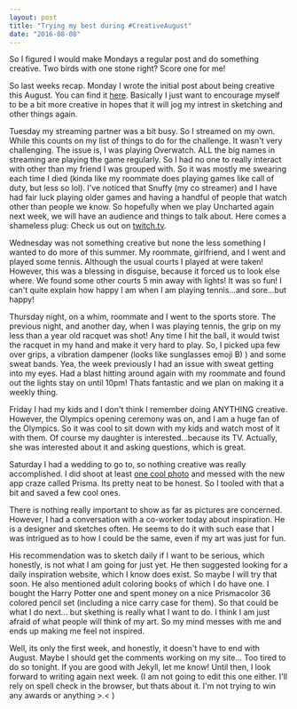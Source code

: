 ```yaml
---
layout: post
title: "Trying my best during #CreativeAugust"
date: "2016-08-08"
---
```


So I figured I would make Mondays a regular post and do something creative. Two birds with one stone right? Score one for me!

So last weeks recap. Monday I wrote the initial post about being creative this August. You can find it [here](http://andydelso.com/blog/2016/08/01/artistic-august-2016). Basically I just want to encourage myself to be a bit more creative in hopes that it will jog my intrest in sketching and other things again.

Tuesday my streaming partner was a bit busy. So I streamed on my own. While this counts on my list of things to do for the challenge. It wasn't very challenging. The issue is, I was playing Overwatch. ALL the big names in streaming are playing the game regularly. So I had no one to really interact with other than my friend I was grouped with. So it was mostly me swearing each time I died (kinda like my roommate does playing games like call of duty, but less so lol). I've noticed that Snuffy (my co streamer) and I have had fair luck playing older games and having a handful of people that watch other than people we know. So hopefully when we play Uncharted again next week, we will have an audience and things to talk about. Here comes a shameless plug: Check us out on [twitch.tv](http://twitch.tv/ddaypunk06).

Wednesday was not something creative but none the less something I wanted to do more of this summer. My roommate, girlfriend, and I went and played some tennis. Although the usual courts I played at were taken! However, this was a blessing in disguise, because it forced us to look else where. We found some other courts 5 min away with lights! It was so fun! I can't quite explain how happy I am when I am playing tennis...and sore...but happy!

Thursday night, on a whim, roommate and I went to the sports store. The previous night, and another day, when I was playing tennis, the grip on my less than a year old racquet was shot! Any time I hit the ball, it would twist the racquet in my hand and make it very hard to play. So, I picked upa few over grips, a vibration dampener (looks like sunglasses emoji B) ) and some sweat bands. Yea, the week previously I had an issue with sweat getting into my eyes. Had a blast hitting around again with my roommate and found out the lights stay on until 10pm! Thats fantastic and we plan on making it a weekly thing.

Friday I had my kids and I don't think I remember doing ANYTHING creative. However, the Olympics opening ceremony was on, and I am a huge fan of the Olympics. So it was cool to sit down with my kids and watch most of it with them. Of course my daughter is interested...because its TV. Actually, she was interested about it and asking questions, which is great.

Saturday I had a wedding to go to, so nothing creative was really accomplished. I did shoot at least [one cool photo](https://www.instagram.com/p/BIxi8qCD8-tH6bnWU75v8KBscCySAknWj0AVSM0/?taken-by=thedelso) and messed with the new app craze called Prisma. Its pretty neat to be honest. So I tooled with that a bit and saved a few cool ones.


There is nothing really important to show as far as pictures are concerned. However, I had a conversation with a co-worker today about inspiration. He is a designer and sketches often. He seems to do it with such ease that I was intrigued as to how I could be the same, even if my art was just for fun.

His recommendation was to sketch daily if I want to be serious, which honestly, is not what I am going for just yet. He then suggested looking for a daily inspiration website, which I know does exist. So maybe I will try that soon. He also mentioned adult coloring books of which I do have one. I bought the Harry Potter one and spent money on a nice Prismacolor 36 colored pencil set (including a nice carry case for them). So that could be what I do next... but skething is really what I want to do. I think I am just afraid of what people will think of my art. So my mind messes with me and ends up making me feel not inspired.

Well, its only the first week, and honestly, it doesn't have to end with August. Maybe I should get the comments working on my site... Too tired to do so tonight. If you are good with Jekyll, let me know! Until then, I look forward to writing again next week. (I am not going to edit this one either. I'll rely on spell check in the browser, but thats about it. I'm not trying to win any awards or anything >.< )
